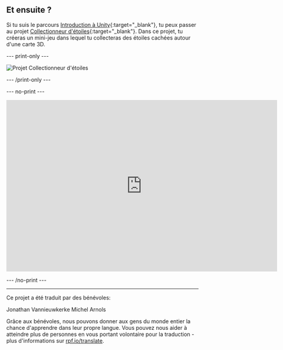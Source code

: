 ## Et ensuite ?

Si tu suis le parcours [Introduction à Unity](https://projects.raspberrypi.org/fr-FR/raspberrypi/unity-intro){:target="_blank"}, tu peux passer au projet [Collectionneur d'étoiles](https://projects.raspberrypi.org/fr-FR/projects/star-collector){:target="_blank"}. Dans ce projet, tu créeras un mini-jeu dans lequel tu collecteras des étoiles cachées autour d'une carte 3D.

--- print-only ---

![Projet Collectionneur d'étoiles](images/star-collector-project.png)

--- /print-only ---

--- no-print ---

<iframe allowtransparency="true" width="710" height="450" src="https://star-collector-basic.rpfilt.repl.co" frameborder="0"></iframe>

--- /no-print ---

***
Ce projet a été traduit par des bénévoles:

Jonathan Vannieuwkerke
Michel Arnols

Grâce aux bénévoles, nous pouvons donner aux gens du monde entier la chance d'apprendre dans leur propre langue. Vous pouvez nous aider à atteindre plus de personnes en vous portant volontaire pour la traduction - plus d'informations sur [rpf.io/translate](https://rpf.io/translate).
